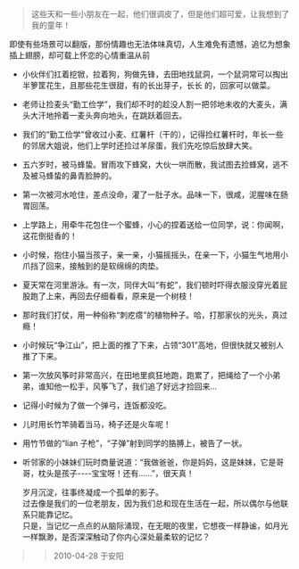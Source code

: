 >这些天和一些小朋友在一起，他们很调皮了，但是他们超可爱，让我想到了我的童年！    

  即使有些场景可以翻版，那份情趣也无法体味真切，人生难免有遗憾，追忆为想象插上翅膀，却可载上怀恋的心情重温从前    

- 小伙伴们扛着挖锨，拉着狗，狗做先锋，去田地找鼠洞，一个鼠洞常可以掏出半箩筐花生，且那些花生很甜，有的长出芽子，长长
     的，回家可以做菜。
- 老师让捡麦头“勤工俭学”，我们却不时的趁没人割一把邻地未收的大麦头，满头大汗地拎着一麦头奔向地头，在跳跃着回去。
- 我们的“勤工俭学”曾收过小麦、红薯杆（干的），记得捡红薯杆时，年长一些的邻居大姐说，他们上学时还捡过羊尿蛋，我们先吃惊后放肆大笑。
- 五六岁时，被马蜂蛰。冒雨攻下蜂窝，大伙一哄而散，我试图去捡蜂窝，逃不及被马蜂蛰的鼻青脸肿的。
- 第一次被河水呛住，差点没命，灌了一肚子水。品味一下，很咸，泥腥味在肠胃回荡。
- 上学路上，用牵牛花包住一个蜜蜂，小心的捏着送给一位同学，说：你闻啊，这花倒挺香的！
- 小时候，抱住小猫当孩子，亲一亲，小猫摇摇头，在亲一下，小猫生气地用小爪挡了回来，接触到的是软绵绵的肉垫。
- 夏天常在河里游泳。有一次，同伴大叫“有蛇”，我们顿时吓得衣服没穿光着屁股跑了上来，再回去仔细看看，原来是一个树枝！
- 那时我们打仗，用一种俗称“刺疙瘩”的植物种子。哈，打那家伙的光头，真过瘾！
- 小时候玩“争江山”，把上面的推了下来，占领“301”高地，但很快就又被别人推了下来。
- 第一次放风筝时非常高兴，在田地里疯狂地跑，跑累了，把绳给了一个小弟弟，谁知他一松手，风筝飞了，我们追了好远才捡回来...
- 记得小时候为了做一个弹弓，连饭都没吃。
- 儿时用长竹竿骑着当马，椅子还是火车呢！
- 用竹节做的“lian 子枪”，“子弹”射到同学的胳膊上，被告了一状。
- 听邻家的小妹妹们玩时商量说道：“我做爸爸，你是妈妈，这是妹妹，它是哥哥，枕头是孩子----宝宝呀！还有......”，很天真！

  岁月沉淀，往事终凝成一个孤单的影子。    
  过去像是我们的一位老朋友，因为我们总和现在生活在一起，所以偶尔与他联系只能靠记忆。    
  只是，当记忆一点点的从脑际涌现，在无眠的夜里，它想夜一样静谧，如月光一样飘渺，是否深深触动了你内心深处最柔软的记忆？    
>>2010-04-28 于安阳
